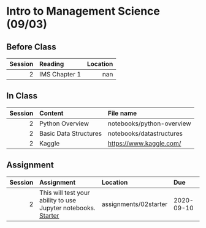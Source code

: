 Intro to Management Science  (09/03)
============================


## Before Class

|   Session | Reading       |   Location |
|----------:|:--------------|-----------:|
|         2 | IMS Chapter 1 |        nan |


## In Class

|   Session | Content               | File name                 |
|----------:|:----------------------|:--------------------------|
|         2 | Python Overview       | notebooks/python-overview |
|         2 | Basic Data Structures | notebooks/datastructures  |
|         2 | Kaggle                | https://www.kaggle.com/   |


## Assignment

|   Session | Assignment                                                                              | Location              | Due        |
|----------:|:----------------------------------------------------------------------------------------|:----------------------|:-----------|
|         2 | This will test your ability to use Jupyter notebooks.  [Starter](assignments/02starter) | assignments/02starter | 2020-09-10 |

